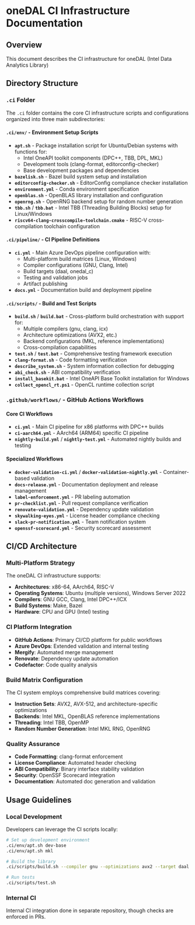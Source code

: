 # oneDAL CI Infrastructure Documentation

## Overview

This document describes the CI infrastructure for oneDAL (Intel Data Analytics Library)
## Directory Structure

### `.ci` Folder

The `.ci` folder contains the core CI infrastructure scripts and configurations organized into three main subdirectories:

#### `.ci/env/` - Environment Setup Scripts
- **`apt.sh`** - Package installation script for Ubuntu/Debian systems with functions for:
  - Intel OneAPI toolkit components (DPC++, TBB, DPL, MKL)
  - Development tools (clang-format, editorconfig-checker)
  - Base development packages and dependencies
- **`bazelisk.sh`** - Bazel build system setup and installation
- **`editorconfig-checker.sh`** - EditorConfig compliance checker installation
- **`environment.yml`** - Conda environment specification
- **`openblas.sh`** - OpenBLAS library installation and configuration
- **`openrng.sh`** - OpenRNG backend setup for random number generation
- **`tbb.sh`** / **`tbb.bat`** - Intel TBB (Threading Building Blocks) setup for Linux/Windows
- **`riscv64-clang-crosscompile-toolchain.cmake`** - RISC-V cross-compilation toolchain configuration

#### `.ci/pipeline/` - CI Pipeline Definitions
- **`ci.yml`** - Main Azure DevOps pipeline configuration with:
  - Multi-platform build matrices (Linux, Windows)
  - Compiler configurations (GNU, Clang, Intel)
  - Build targets (daal, onedal_c)
  - Testing and validation jobs
  - Artifact publishing
- **`docs.yml`** - Documentation build and deployment pipeline

#### `.ci/scripts/` - Build and Test Scripts
- **`build.sh`** / **`build.bat`** - Cross-platform build orchestration with support for:
  - Multiple compilers (gnu, clang, icx)
  - Architecture optimizations (AVX2, etc.)
  - Backend configurations (MKL, reference implementations)
  - Cross-compilation capabilities
- **`test.sh`** / **`test.bat`** - Comprehensive testing framework execution
- **`clang-format.sh`** - Code formatting verification
- **`describe_system.sh`** - System information collection for debugging
- **`abi_check.sh`** - ABI compatibility verification
- **`install_basekit.bat`** - Intel OneAPI Base Toolkit installation for Windows
- **`collect_opencl_rt.ps1`** - OpenCL runtime collection script

### `.github/workflows/` - GitHub Actions Workflows

#### Core CI Workflows
- **`ci.yml`** - Main CI pipeline for x86 platforms with DPC++ builds
- **`ci-aarch64.yml`** - AArch64 (ARM64) specific CI pipeline
- **`nightly-build.yml`** / **`nightly-test.yml`** - Automated nightly builds and testing

#### Specialized Workflows
- **`docker-validation-ci.yml`** / **`docker-validation-nightly.yml`** - Container-based validation
- **`docs-release.yml`** - Documentation deployment and release management
- **`label-enforcement.yml`** - PR labeling automation
- **`pr-checklist.yml`** - Pull request compliance verification
- **`renovate-validation.yml`** - Dependency update validation
- **`skywalking-eyes.yml`** - License header compliance checking
- **`slack-pr-notification.yml`** - Team notification system
- **`openssf-scorecard.yml`** - Security scorecard assessment

## CI/CD Architecture

### Multi-Platform Strategy
The oneDAL CI infrastructure supports:
- **Architectures**: x86-64, AArch64, RISC-V
- **Operating Systems**: Ubuntu (multiple versions), Windows Server 2022
- **Compilers**: GNU GCC, Clang, Intel DPC++/ICX
- **Build Systems**: Make, Bazel
- **Hardware**: CPU and GPU (Intel) testing

### CI Platform Integration
- **GitHub Actions**: Primary CI/CD platform for public workflows
- **Azure DevOps**: Extended validation and internal testing
- **Mergify**: Automated merge management
- **Renovate**: Dependency update automation
- **Codefactor**: Code quality analysis

### Build Matrix Configuration
The CI system employs comprehensive build matrices covering:
- **Instruction Sets**: AVX2, AVX-512, and architecture-specific optimizations
- **Backends**: Intel MKL, OpenBLAS reference implementations
- **Threading**: Intel TBB, OpenMP
- **Random Number Generation**: Intel MKL RNG, OpenRNG

### Quality Assurance
- **Code Formatting**: clang-format enforcement
- **License Compliance**: Automated header checking
- **ABI Compatibility**: Binary interface stability validation
- **Security**: OpenSSF Scorecard integration
- **Documentation**: Automated doc generation and validation

## Usage Guidelines

### Local Development
Developers can leverage the CI scripts locally:
```bash
# Set up development environment
.ci/env/apt.sh dev-base
.ci/env/apt.sh mkl

# Build the library
.ci/scripts/build.sh --compiler gnu --optimizations avx2 --target daal

# Run tests
.ci/scripts/test.sh
```

### Internal CI
Internal CI integration done in separate repository, though checks are enforced in PRs. 